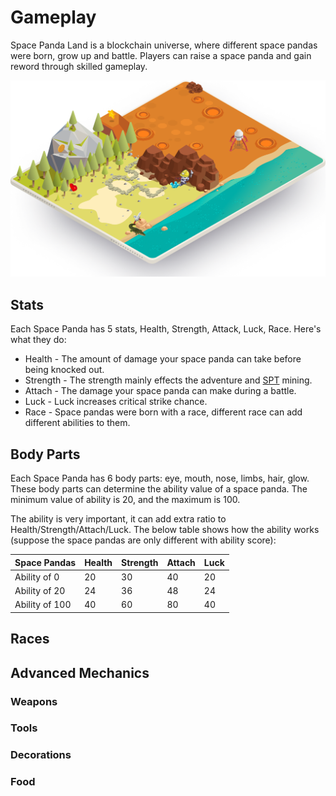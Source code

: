 # Gameplay

Space Panda Land is a blockchain universe, where different space pandas were born, grow up and battle. Players can raise a space panda and gain reword through skilled gameplay.

![Adventure &amp; Battling](../.gitbook/assets/play.png)

## Stats

Each Space Panda has 5 stats, Health, Strength, Attack, Luck, Race. Here's what they do:

* Health - The amount of damage your space panda can take before being knocked out.
* Strength - The strength mainly effects the adventure and [SPT](https://docs.pandas.land/economic/spt-token) mining.
* Attach - The damage your space panda can make during a battle.
* Luck - Luck increases critical strike chance.
* Race - Space pandas were born with a race, different race can add different abilities to them.

## Body Parts

Each Space Panda has 6 body parts: eye, mouth, nose, limbs, hair, glow. These body parts can determine the ability value of a space panda. The minimum value of ability is 20, and the maximum is 100.

The ability is very important, it can add extra ratio to Health/Strength/Attach/Luck. The below table shows how the ability works \(suppose the space pandas are only different with ability score\):

| Space Pandas | Health | Strength | Attach | Luck |
| :--- | :--- | :--- | :--- | :--- |
| Ability of 0 | 20 | 30 | 40 | 20 |
| Ability of 20 | 24 | 36 | 48 | 24 |
| Ability of 100 | 40 | 60 | 80 | 40 |

## Races

## **Advanced Mechanics**

### **Weapons**

### **Tools**

### **Decorations**

### **Food**

